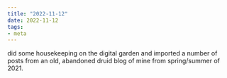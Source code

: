 ```yaml
---
title: "2022-11-12"
date: 2022-11-12
tags:
- meta
---
```


did some housekeeping on the digital garden and imported a number of posts from an old, abandoned druid blog of mine from spring/summer of 2021.